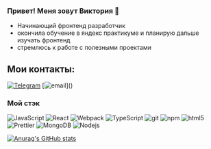 ### Привет! Меня зовут Виктория 👋

- Начинающий фронтенд разработчик
- окончила обучение в яндекс практикуме и планирую дальше изучать фронтенд 
- стремлюсь к работе с полезными проектами

## Мои контакты:

[![Telegram](https://img.shields.io/badge/-Telegram-ffffff?style=for-the-badge&logo=telegram&logoColor=27A0D9)](https://t.me/ViktoriiaBor)
[![email](https://img.shields.io/badge/-email-ffffff?style=for-the-badge&logo=email&logoColor=27A0D9)](<a href="mailto:Motiviruisya@yandex.ru"></a>)

<h3>Мой стэк</h3>
<p>
<img alt="JavaScript" src="https://img.shields.io/badge/-JavaScript-007ACC?style=flat-square&logo=javascript&logoColor=white" />
  <img alt="React" src="https://img.shields.io/badge/-React-45b8d8?style=flat-square&logo=react&logoColor=white" />
  <img alt="Webpack" src="https://img.shields.io/badge/-Webpack-8DD6F9?style=flat-square&logo=webpack&logoColor=white" /> 
  <img alt="TypeScript" src="https://img.shields.io/badge/-TypeScript-007ACC?style=flat-square&logo=typescript&logoColor=white" />
  <img alt="git" src="https://img.shields.io/badge/-Git-F05032?style=flat-square&logo=git&logoColor=white" />
  <img alt="npm" src="https://img.shields.io/badge/-NPM-CB3837?style=flat-square&logo=npm&logoColor=white" />
  <img alt="html5" src="https://img.shields.io/badge/-HTML5-E34F26?style=flat-square&logo=html5&logoColor=white" />
  <img alt="Prettier" src="https://img.shields.io/badge/-Prettier-F7B93E?style=flat-square&logo=prettier&logoColor=white" />
  <img alt="MongoDB" src="https://img.shields.io/badge/-MongoDB-13aa52?style=flat-square&logo=mongodb&logoColor=white" />
  <img alt="Nodejs" src="https://img.shields.io/badge/-Nodejs-43853d?style=flat-square&logo=Node.js&logoColor=white" />
</p>

[![Anurag's GitHub stats](https://github-readme-stats.vercel.app/api?username=BorodkinaViktoriya&show_icons=true)](https://github.com/anuraghazra/github-readme-stats)
